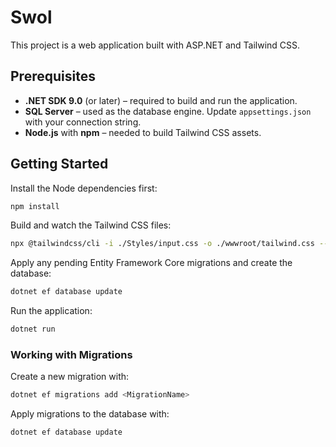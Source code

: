 # Swol

This project is a web application built with ASP.NET and Tailwind CSS.

## Prerequisites

- **.NET SDK 9.0** (or later) – required to build and run the application.
- **SQL Server** – used as the database engine. Update `appsettings.json` with your connection string.
- **Node.js** with **npm** – needed to build Tailwind CSS assets.

## Getting Started

Install the Node dependencies first:

```bash
npm install
```

Build and watch the Tailwind CSS files:

```bash
npx @tailwindcss/cli -i ./Styles/input.css -o ./wwwroot/tailwind.css --watch
```

Apply any pending Entity Framework Core migrations and create the database:

```bash
dotnet ef database update
```

Run the application:

```bash
dotnet run
```

### Working with Migrations

Create a new migration with:

```bash
dotnet ef migrations add <MigrationName>
```

Apply migrations to the database with:

```bash
dotnet ef database update
```

